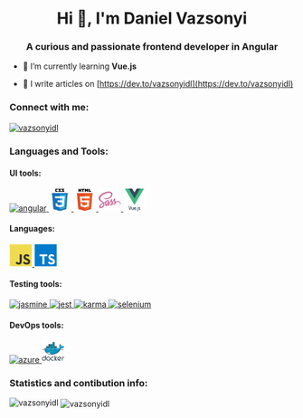 <h1 align="center">Hi 👋, I'm Daniel Vazsonyi</h1>
<h3 align="center">A curious and passionate frontend developer in Angular</h3>

- 🌱 I’m currently learning **Vue.js**

- 📝 I write articles on [https://dev.to/vazsonyidl](https://dev.to/vazsonyidl)

<h3 align="left">Connect with me:</h3>
<p align="left">
<a href="https://dev.to/vazsonyidl" target="blank"><img align="center" src="https://cdn.jsdelivr.net/npm/simple-icons@3.0.1/icons/dev-dot-to.svg" alt="vazsonyidl" height="30" width="40" /></a>
</p>

<h3 align="left">Languages and Tools:</h3>
<h4 align="left">UI tools: </h4>
<p align="left">
 <a href="https://angular.io" target="_blank"> <img src="https://angular.io/assets/images/logos/angular/angular.svg" alt="angular" width="40" height="40"/> </a>
 <a href="https://www.w3schools.com/css/" target="_blank"> <img src="https://raw.githubusercontent.com/devicons/devicon/master/icons/css3/css3-original-wordmark.svg" alt="css3" width="40" height="40"/> </a>
  <a href="https://www.w3.org/html/" target="_blank"> <img src="https://raw.githubusercontent.com/devicons/devicon/master/icons/html5/html5-original-wordmark.svg" alt="html5" width="40" height="40"/> </a>
  <a href="https://sass-lang.com" target="_blank"> <img src="https://raw.githubusercontent.com/devicons/devicon/master/icons/sass/sass-original.svg" alt="sass" width="40" height="40"/> </a>
  <a href="https://vuejs.org/" target="_blank"> <img src="https://raw.githubusercontent.com/devicons/devicon/master/icons/vuejs/vuejs-original-wordmark.svg" alt="vuejs" width="40" height="40"/> </a>
 </p>
<h4 align="left">Languages: </h4>
<p align="left">
  <a href="https://developer.mozilla.org/en-US/docs/Web/JavaScript" target="_blank"> <img src="https://raw.githubusercontent.com/devicons/devicon/master/icons/javascript/javascript-original.svg" alt="javascript" width="40" height="40"/> </a>
<a href="https://www.typescriptlang.org/" target="_blank"> <img src="https://raw.githubusercontent.com/devicons/devicon/master/icons/typescript/typescript-original.svg" alt="typescript" width="40" height="40"/> </a> 
</p>
<h4 align="left">Testing tools: </h4>
<p align="left">
  <a href="https://jasmine.github.io/" target="_blank"> <img src="https://www.vectorlogo.zone/logos/jasmine/jasmine-icon.svg" alt="jasmine" width="40" height="40"/> </a>  <a href="https://jestjs.io" target="_blank"> <img src="https://www.vectorlogo.zone/logos/jestjsio/jestjsio-icon.svg" alt="jest" width="40" height="40"/> </a> <a href="https://karma-runner.github.io/latest/index.html" target="_blank"> <img src="https://raw.githubusercontent.com/detain/svg-logos/780f25886640cef088af994181646db2f6b1a3f8/svg/karma.svg" alt="karma" width="40" height="40"/> </a>  <a href="https://www.selenium.dev" target="_blank"> <img src="https://raw.githubusercontent.com/detain/svg-logos/780f25886640cef088af994181646db2f6b1a3f8/svg/selenium-logo.svg" alt="selenium" width="40" height="40"/> </a>
</p>
<h4 align="left">DevOps tools: </h4>
<p align="left">    
  <a href="https://azure.microsoft.com/en-in/" target="_blank"> <img src="https://www.vectorlogo.zone/logos/microsoft_azure/microsoft_azure-icon.svg" alt="azure" width="40" height="40"/>  <a href="https://www.docker.com/" target="_blank"> <img src="https://raw.githubusercontent.com/devicons/devicon/master/icons/docker/docker-original-wordmark.svg" alt="docker" width="40" height="40"/> </a>
</p>

<h3 align="left">Statistics and contibution info:</h3>

<p><img align="left" src="https://github-readme-stats.vercel.app/api/top-langs?username=vazsonyidl&show_icons=true&locale=en&layout=compact" alt="vazsonyidl" /></p>

<p>&nbsp;<img align="center" src="https://github-readme-stats.vercel.app/api?username=vazsonyidl&show_icons=true&locale=en" alt="vazsonyidl" /></p>
